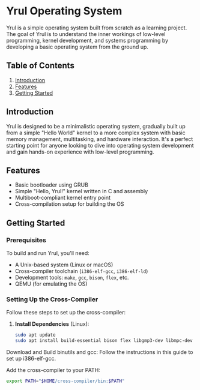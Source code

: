 # Yrul Operating System

Yrul is a simple operating system built from scratch as a learning project. The goal of Yrul is to understand the inner workings of low-level programming, kernel development, and systems programming by developing a basic operating system from the ground up.

## Table of Contents
1. [Introduction](#introduction)
2. [Features](#features)
3. [Getting Started](#getting-started)
<!-- 4. [Building Yrul](#building-yrul)
5. [Running Yrul](#running-yrul)
6. [Project Structure](#project-structure)
7. [Next Steps](#next-steps)
8. [License](#license) -->

## Introduction
Yrul is designed to be a minimalistic operating system, gradually built up from a simple "Hello World" kernel to a more complex system with basic memory management, multitasking, and hardware interaction. It's a perfect starting point for anyone looking to dive into operating system development and gain hands-on experience with low-level programming.

## Features
- Basic bootloader using GRUB
- Simple "Hello, Yrul!" kernel written in C and assembly
- Multiboot-compliant kernel entry point
- Cross-compilation setup for building the OS

## Getting Started

### Prerequisites
To build and run Yrul, you'll need:
- A Unix-based system (Linux or macOS)
- Cross-compiler toolchain (`i386-elf-gcc`, `i386-elf-ld`)
- Development tools: `make`, `gcc`, `bison`, `flex`, etc.
- QEMU (for emulating the OS)

### Setting Up the Cross-Compiler
Follow these steps to set up the cross-compiler:

1. **Install Dependencies** (Linux):
   ```bash
   sudo apt update
   sudo apt install build-essential bison flex libgmp3-dev libmpc-dev libmpfr-dev texinfo
   ```

Download and Build binutils and gcc: Follow the instructions in this guide to set up i386-elf-gcc.

Add the cross-compiler to your PATH:
   ```bash
export PATH="$HOME/cross-compiler/bin:$PATH"
   ```